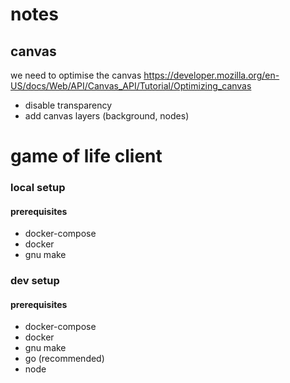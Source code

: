 # notes

## canvas

we need to optimise the canvas https://developer.mozilla.org/en-US/docs/Web/API/Canvas_API/Tutorial/Optimizing_canvas

- disable transparency
- add canvas layers (background, nodes)

# game of life client

### local setup

#### prerequisites

- docker-compose
- docker
- gnu make

### dev setup

#### prerequisites

- docker-compose
- docker
- gnu make
- go (recommended)
- node
